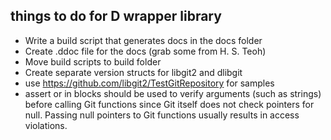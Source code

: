 ## things to do for D wrapper library

- Write a build script that generates docs in the docs folder
- Create .ddoc file for the docs (grab some from H. S. Teoh)
- Move build scripts to build folder
- Create separate version structs for libgit2 and dlibgit
- use https://github.com/libgit2/TestGitRepository for samples
- assert or in blocks should be used to verify arguments (such as strings)
  before calling Git functions since Git itself does not check pointers for null.
  Passing null pointers to Git functions usually results in access violations.
